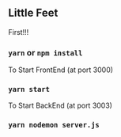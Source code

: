 ## Little Feet

First!!!
### `yarn` or `npm install`

To Start FrontEnd (at port 3000)
### `yarn start`

To Start BackEnd (at port 3003)
### `yarn nodemon server.js`
